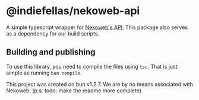 # @indiefellas/nekoweb-api
A simple typescript wrapper for [Nekoweb's API](https://nekoweb.org/api),
This package also serves as a dependency for our build scripts.

## Building and publishing
To use this library, you need to compile the files using `tsc`.
That is just simple as running `bun compile`.

This project was created on bun v1.2.7. We are by no means associated with Nekoweb.
(p.s. todo: make the readme more complete)
